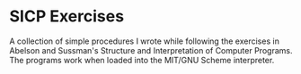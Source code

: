 # SICP Exercises

A collection of simple procedures I wrote while following the exercises in Abelson and Sussman's Structure and Interpretation of Computer Programs. The programs work when loaded into the MIT/GNU Scheme interpreter.

